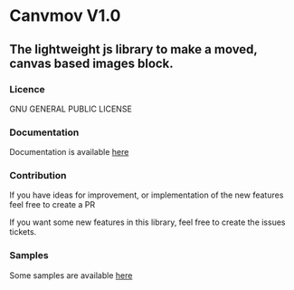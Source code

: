 # Canvmov V1.0
## The lightweight js library to make a moved, canvas based images block.


### Licence
GNU GENERAL PUBLIC LICENSE

### Documentation
Documentation is available <a target="_blank" href="https://abrorabdullaev.github.io/canvmov/index.html">here</a>

### Contribution
If you have ideas for improvement, or implementation of the new features feel free to create a PR

If you want some new features in this library, feel free to create the issues tickets.

### Samples
Some samples are available <a target="_blank" href="https://abrorabdullaev.github.io/canvmov/index.html#samples">here</a>